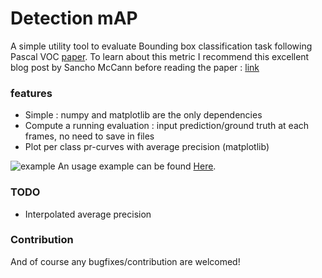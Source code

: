 # Detection mAP

A simple utility tool to evaluate Bounding box classification task following Pascal VOC [paper](http://homepages.inf.ed.ac.uk/ckiw/postscript/ijcv_voc09.pdf).
To learn about this metric I recommend this excellent blog post by Sancho McCann before reading the paper : [link](https://sanchom.wordpress.com/2011/09/01/precision-recall)

### features
- Simple : numpy and matplotlib are the only dependencies
- Compute a running evaluation : input prediction/ground truth at each frames, no need to save in files
- Plot per class pr-curves with average precision (matplotlib)

![example](https://github.com/MathGaron/mean_average_precision/raw/master/image/pr-curve.png "pr-curves")
An usage example can be found [Here](https://github.com/MathGaron/mean_average_precision/blob/master/mean_average_precision/example.py).


### TODO
- Interpolated average precision

### Contribution
And of course any bugfixes/contribution are welcomed!